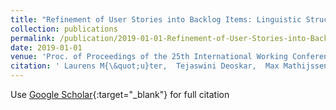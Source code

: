 ```yaml
---
title: "Refinement of User Stories into Backlog Items: Linguistic Structure and Action Verbs"
collection: publications
permalink: /publication/2019-01-01-Refinement-of-User-Stories-into-Backlog-Items-Linguistic-Structure-and-Action-Verbs
date: 2019-01-01
venue: 'Proc. of Proceedings of the 25th International Working Conference on Requirements Engineering: Foundation for Software Quality (REFSQ&apos;19)'
citation: ' Laurens M{\&quot;u}ter,  Tejaswini Deoskar,  Max Mathijssen,  Sjaak Brinkkemper,  Fabiano Dalpiaz, &quot;Refinement of User Stories into Backlog Items: Linguistic Structure and Action Verbs.&quot; Proc. of Proceedings of the 25th International Working Conference on Requirements Engineering: Foundation for Software Quality (REFSQ&amp;apos;19), 2019.'
---
```

Use [Google Scholar](https://scholar.google.com/scholar?q=Refinement+of+User+Stories+into+Backlog+Items:+Linguistic+Structure+and+Action+Verbs){:target="_blank"} for full citation